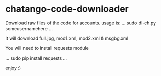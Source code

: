 # chatango-code-downloader

Download raw files of the code for accounts.
usage is:
...
sudo dl-ch.py someusernamehere
...

It will download full.jpg, mod1.xml, mod2.xml & msgbg.xml

You will need to install requests module

...
sudo pip install requests
...

enjoy :)
